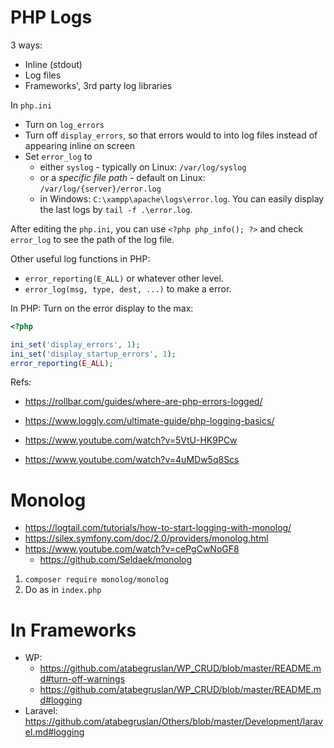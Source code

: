 # PHP Logs

3 ways:
- Inline (stdout)
- Log files
- Frameworks', 3rd party log libraries

In `php.ini`
- Turn on `log_errors`
- Turn off `display_errors`, so that errors would to into log files instead of appearing inline on screen
- Set `error_log` to 
	- either `syslog` - typically on Linux: `/var/log/syslog`
	- or a _specific file path_ - default on Linux: `/var/log/{server}/error.log`
	- in Windows: `C:\xampp\apache\logs\error.log`. You can easily display the last logs by `tail -f .\error.log`.

After editing the `php.ini`, you can use `<?php php_info(); ?>` and check `error_log` to see the path of the log file.

Other useful log functions in PHP:
- `error_reporting(E_ALL)` or whatever other level.
- `error_log(msg, type, dest, ...)` to make a error.

In PHP: Turn on the error display to the max:
```php
<?php 

ini_set('display_errors', 1);
ini_set('display_startup_errors', 1);
error_reporting(E_ALL);
```

Refs:

- https://rollbar.com/guides/where-are-php-errors-logged/
- https://www.loggly.com/ultimate-guide/php-logging-basics/  


- https://www.youtube.com/watch?v=5VtU-HK9PCw
- https://www.youtube.com/watch?v=4uMDw5q8Scs

# Monolog

- https://logtail.com/tutorials/how-to-start-logging-with-monolog/
- https://silex.symfony.com/doc/2.0/providers/monolog.html
- https://www.youtube.com/watch?v=cePgCwNoGF8
	- https://github.com/Seldaek/monolog

1. `composer require monolog/monolog`
2. Do as in `index.php`

# In Frameworks

- WP: 
	- https://github.com/atabegruslan/WP_CRUD/blob/master/README.md#turn-off-warnings
	- https://github.com/atabegruslan/WP_CRUD/blob/master/README.md#logging
- Laravel: https://github.com/atabegruslan/Others/blob/master/Development/laravel.md#logging

